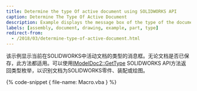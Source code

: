 ```yaml
---
title: Determine the type Of active document using SOLIDWORKS API
caption: Determine The Type Of Active Document
description: Example displays the message box of the type of the document currently active in SOLIDWORKS
labels: [assembly, document, drawing, example, part, type]
redirect-from:
  - /2018/03/determine-type-of-active-document.html
---
```

该示例显示当前在SOLIDWORKS中活动文档的类型的消息框。无论文档是否已保存，此方法都适用。可以使用[IModelDoc2::GetType](https://help.solidworks.com/2018/english/api/sldworksapi/SOLIDWORKS.Interop.sldworks~SOLIDWORKS.Interop.sldworks.IModelDoc2~GetType.html) SOLIDWORKS API方法返回类型枚举，以识别文档为SOLIDWORKS零件、装配或绘图。

{% code-snippet { file-name: Macro.vba } %}